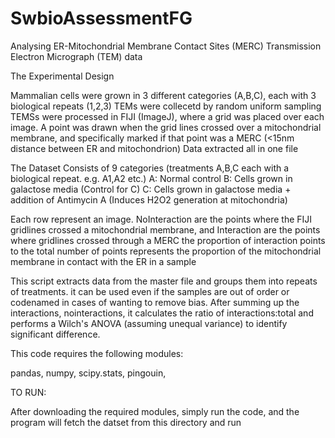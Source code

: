 # SwbioAssessmentFG
 
Analysing ER-Mitochondrial Membrane Contact Sites (MERC) Transmission Electron Micrograph (TEM) data 

The Experimental Design

Mammalian cells were grown in 3 different categories (A,B,C), each with 3 biological repeats (1,2,3)
TEMs were collecetd by random uniform sampling
TEMSs were processed in FIJI (ImageJ), where a grid was placed over each image.
A point was drawn when the grid lines crossed over a mitochondrial membrane, and specifically marked if that point was a MERC (<15nm distance between ER and mitochondrion)
Data extracted all in one file

The Dataset
Consists of 9 categories (treatments A,B,C each with a biological repeat. e.g. A1,A2 etc.)
A: Normal control
B: Cells grown in galactose media (Control for C)
C: Cells grown in galactose media + addition of Antimycin A (Induces H2O2 generation at mitochondria)

Each row represent an image. NoInteraction are the points where the FIJI gridlines crossed a mitochondrial membrane, and Interaction are the points where gridlines crossed through a MERC
the proportion of interaction points to the total number of points represents the proportion of the mitochondrial membrane in contact with the ER in a sample

This script extracts data from the master file and groups them into repeats of treatments. it can be used even if the samples are out of order or codenamed in cases of wanting to remove bias. After summing up the interactions, nointeractions, it calculates the ratio of interactions:total and performs a Wilch's ANOVA (assuming unequal variance) to identify significant difference.

This code requires the following modules:

pandas,
numpy,
scipy.stats,
pingouin,

TO RUN:

After downloading the required modules, simply run the code, and the program will fetch the datset from this directory and run
